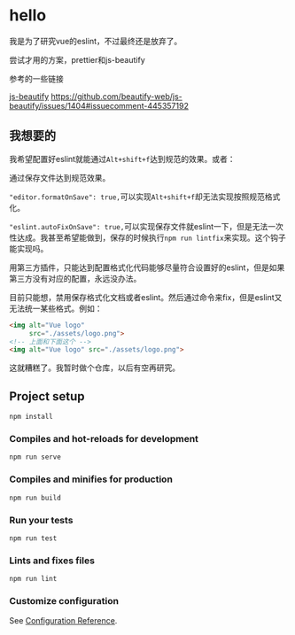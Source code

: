 # hello

我是为了研究vue的eslint，不过最终还是放弃了。

尝试才用的方案，prettier和js-beautify

参考的一些链接

[js-beautify](https://github.com/beautify-web/js-beautify)
https://github.com/beautify-web/js-beautify/issues/1404#issuecomment-445357192

## 我想要的

我希望配置好eslint就能通过`Alt+shift+f`达到规范的效果。或者：

通过保存文件达到规范效果。

`"editor.formatOnSave": true,`可以实现`Alt+shift+f`却无法实现按照规范格式化。

`"eslint.autoFixOnSave": true,`可以实现保存文件就eslint一下，但是无法一次性达成。我甚至希望能做到，保存的时候执行`npm run lintfix`来实现。这个钩子能实现吗。

用第三方插件，只能达到配置格式化代码能够尽量符合设置好的eslint，但是如果第三方没有对应的配置，永远没办法。

目前只能想，禁用保存格式化文档或者eslint。然后通过命令来fix，但是eslint又无法统一某些格式。例如：

```html
<img alt="Vue logo"
     src="./assets/logo.png">
<!-- 上面和下面这个 -->
<img alt="Vue logo" src="./assets/logo.png">
```

这就糟糕了。我暂时做个仓库，以后有空再研究。

## Project setup
```
npm install
```

### Compiles and hot-reloads for development
```
npm run serve
```

### Compiles and minifies for production
```
npm run build
```

### Run your tests
```
npm run test
```

### Lints and fixes files
```
npm run lint
```

### Customize configuration
See [Configuration Reference](https://cli.vuejs.org/config/).
